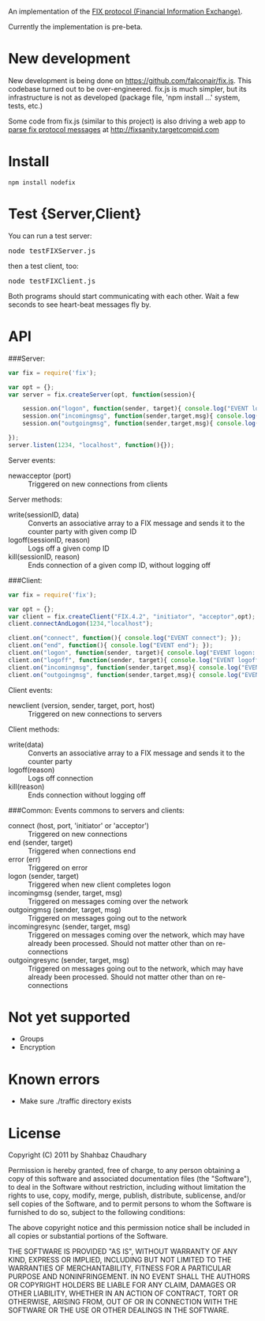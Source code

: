 An implementation of the [FIX protocol (Financial Information Exchange)](http://en.wikipedia.org/wiki/Financial_Information_eXchange).

Currently the implementation is pre-beta.

New development
====
New development is being done on https://github.com/falconair/fix.js.
This codebase turned out to be over-engineered. fix.js is much simpler, but its infrastructure is not as developed (package file, 'npm install ...' system, tests, etc.)

Some code from fix.js (similar to this project) is also driving a web app to [parse fix protocol messages](http://fixparser.targetcompid.com) at http://fixsanity.targetcompid.com

Install
====

    npm install nodefix

Test {Server,Client}
============

You can run a test server:

<pre>
node testFIXServer.js
</pre>

then a test client, too:

<pre>
node testFIXClient.js
</pre>

Both programs should start communicating with each other.  Wait a few seconds to see
heart-beat messages fly by.

API
===

###Server:
```javascript
var fix = require('fix');

var opt = {};
var server = fix.createServer(opt, function(session){

    session.on("logon", function(sender, target){ console.log("EVENT logon: "+ sender + ", " + target); });
    session.on("incomingmsg", function(sender,target,msg){ console.log("Server incomingmsg: "+ JSON.stringify(msg)); });
    session.on("outgoingmsg", function(sender,target,msg){ console.log("Server outgoingmsg: "+ JSON.stringify(msg)); });

});
server.listen(1234, "localhost", function(){});
```

Server events:
<dl>
<dt>newacceptor (port)</dt>
<dd>Triggered on new connections from clients</dd>
</dl>

Server methods:
<dl>
<dt>write(sessionID, data)</dt>
<dd>Converts an associative array to a FIX message and sends it to the counter party with given comp ID</dd>

<dt>logoff(sessionID, reason)</dt>
<dd>Logs off a given comp ID</dd>

<dt>kill(sessionID, reason)</dt>
<dd>Ends connection of a given comp ID, without logging off</dd>
</dl>

###Client:
```javascript
var fix = require('fix');

var opt = {};
var client = fix.createClient("FIX.4.2", "initiator", "acceptor",opt);
client.connectAndLogon(1234,"localhost");

client.on("connect", function(){ console.log("EVENT connect"); });
client.on("end", function(){ console.log("EVENT end"); });
client.on("logon", function(sender, target){ console.log("EVENT logon: "+ sender + ", " + target); });
client.on("logoff", function(sender, target){ console.log("EVENT logoff: "+ sender + ", " + target); });
client.on("incomingmsg", function(sender,target,msg){ console.log("EVENT incomingmsg: "+ JSON.stringify(msg)); });
client.on("outgoingmsg", function(sender,target,msg){ console.log("EVENT outgoingmsg: "+ JSON.stringify(msg)); });

```
Client events:
<dl>
<dt>newclient (version, sender, target, port, host)</dt>
<dd>Triggered on new connections to servers</dd>
</dl>


Client methods:
<dl>
<dt>write(data)</dt>
<dd>Converts an associative array to a FIX message and sends it to the counter party</dd>

<dt>logoff(reason)</dt>
<dd>Logs off connection</dd>

<dt>kill(reason)</dt>
<dd>Ends connection without logging off</dd>
</dl>


###Common:
Events commons to servers and clients:
<dl>
<dt>connect (host, port, 'initiator' or 'acceptor')</dt>
<dd>Triggered on new connections </dd>

<dt>end (sender, target)</dt>
<dd>Triggered when connections end</dd>

<dt>error (err)</dt>
<dd>Triggered on error</dd>

<dt>logon (sender, target)</dt>
<dd>Triggered when new client completes logon</dd>

<dt>incomingmsg (sender, target, msg)</dt>
<dd>Triggered on messages coming over the network</dd>

<dt>outgoingmsg (sender, target, msg)</dt>
<dd>Triggered on messages going out to the network</dd>

<dt>incomingresync (sender, target, msg)</dt>
<dd>Triggered on messages coming over the network, which may have already been processed. Should not matter other than on re-connections</dd>

<dt>outgoingresync (sender, target, msg)</dt>
<dd>Triggered on messages going out to the network, which may have already been processed. Should not matter other than on re-connections</dd>
</dl>


Not yet supported
===========

* Groups
* Encryption


Known errors
===========

* Make sure ./traffic directory exists

License
=======
Copyright (C) 2011 by Shahbaz Chaudhary

Permission is hereby granted, free of charge, to any person obtaining a copy
of this software and associated documentation files (the "Software"), to deal
in the Software without restriction, including without limitation the rights
to use, copy, modify, merge, publish, distribute, sublicense, and/or sell
copies of the Software, and to permit persons to whom the Software is
furnished to do so, subject to the following conditions:

The above copyright notice and this permission notice shall be included in
all copies or substantial portions of the Software.

THE SOFTWARE IS PROVIDED "AS IS", WITHOUT WARRANTY OF ANY KIND, EXPRESS OR
IMPLIED, INCLUDING BUT NOT LIMITED TO THE WARRANTIES OF MERCHANTABILITY,
FITNESS FOR A PARTICULAR PURPOSE AND NONINFRINGEMENT. IN NO EVENT SHALL THE
AUTHORS OR COPYRIGHT HOLDERS BE LIABLE FOR ANY CLAIM, DAMAGES OR OTHER
LIABILITY, WHETHER IN AN ACTION OF CONTRACT, TORT OR OTHERWISE, ARISING FROM,
OUT OF OR IN CONNECTION WITH THE SOFTWARE OR THE USE OR OTHER DEALINGS IN
THE SOFTWARE.
